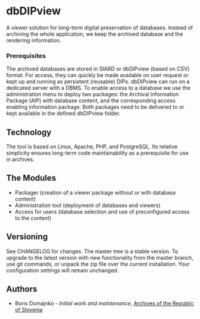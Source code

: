 # dbDIPview

A viewer solution for long-term digital preservation of databases. Instead of archiving the whole application, we keep the archived database and the rendering information.

### Prerequisites
The archived databases are stored in SIARD or dbDIPview (based on CSV) format. For access, they can quickly be made available on user request or kept up and running as persistent (reusable) DIPs. dbDIPview can run on a dedicated server with a DBMS. To enable access to a database we use the administration menu to deploy two packages: the Archival Information Package (AIP) with database content, and the corresponding access enabling information package. Both packages need to be delivered to or kept available in the defined dbDIPview folder.

## Technology
The tool is based on Linux, Apache, PHP, and PostgreSQL. Its relative simplicity ensures long-term code maintainability as a prerequisite for use in archives. 

## The Modules
* Packager (creation of a viewer package without or with database content)
* Administration tool (deployment of databases and viewers)
* Access for users (database selection and use of preconfigured access to the content)

## Versioning
See CHANGELOG for changes. The master tree is a stable version. To upgrade to the latest version with new functionality from the master branch, use git commands, or unpack the zip file over the current installation. Your configuration settings will remain unchanged.

## Authors
* Boris Domajnko - *Initial work and maintenance*, [Archives of the Republic of Slovenia](http://www.arhiv.gov.si/en/)
